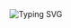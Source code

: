 <div align="center">
  <div href="https://git.io/typing-svg"><img src="https://readme-typing-svg.herokuapp.com?font=Fira+Code&weight=500&size=40&duration=2800&pause=1000&center=true&vCenter=true&repeat=false&random=false&width=435&lines=Hey%2C+I'm+Wes!" alt="Typing SVG" /></div>
</div>

<!--
**WeST-17/WeST-17** is a ✨ _special_ ✨ repository because its `README.md` (this file) appears on your GitHub profile.

Here are some ideas to get you started:

- 🔭 I’m currently working on ...
- 🌱 I’m currently learning ...
- 👯 I’m looking to collaborate on ...
- 🤔 I’m looking for help with ...
- 💬 Ask me about ...
- 📫 How to reach me: ...
- 😄 Pronouns: ...
- ⚡ Fun fact: ...
-->
